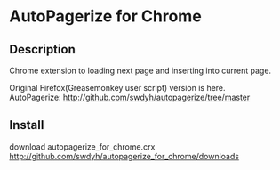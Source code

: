# AutoPagerize for Chrome

## Description

Chrome extension to loading next page and inserting into current page.

Original Firefox(Greasemonkey user script) version is here.<br />
AutoPagerize: <http://github.com/swdyh/autopagerize/tree/master>

## Install

download autopagerize_for_chrome.crx <br />
<http://github.com/swdyh/autopagerize_for_chrome/downloads>


